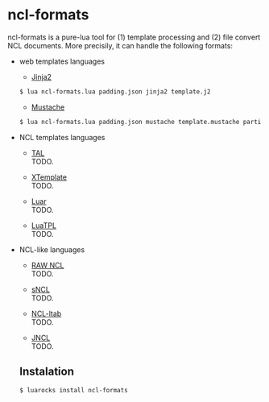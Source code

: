 # ncl-formats

ncl-formats is a pure-lua tool for (1) template processing and (2) file convert NCL documents.
More precisily, it can handle the following formats:

* web templates languages
  * [Jinja2](http://jinja.pocoo.org)  
  ```bash
  $ lua ncl-formats.lua padding.json jinja2 template.j2 
  ```

  * [Mustache](https://mustache.github.io/)  
  ```bash
  $ lua ncl-formats.lua padding.json mustache template.mustache partial1.mustache partial2.mustache ...
  ```

* NCL templates languages
  * [TAL](https://github.com/TeleMidia/tal-processor)    
  TODO. 
  
  * [XTemplate](https://github.com/joeldossantos/aXT)  
  TODO. 
  
  * [Luar](https://code.google.com/archive/p/luar-template-engine/)  
  TODO.
  
  * [LuaTPL](https://github.com/robertogerson/luatpl)  
  TODO.
  
* NCL-like languages
  * [RAW NCL](https://github.com/TeleMidia/dietncl)  
    TODO.
  
  * [sNCL](https://github.com/lucastercas/sncl)  
  TODO.
  
  * [NCL-ltab](http://www.telemidia.puc-rio.br/files/biblio/2018_09_dodsworth.pdf)  
  TODO.
  
  * [JNCL](http://www.midiacom.uff.br/~caleb/jns/)  
  TODO.
  
  
  ## Instalation
  
  
  ```bash
  $ luarocks install ncl-formats
  ```
